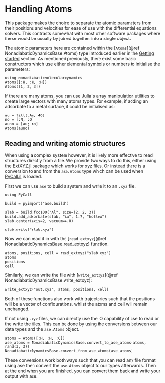 # Handling Atoms

This package makes the choice to separate the atomic parameters from their positions and
velocities for ease of use with the differential equations solvers.
This contrasts somewhat with most other software packages where these would be usually
by joined together into a single object.

The atomic parameters here are contained within the
[`Atoms`](@ref NonadiabaticDynamicsBase.Atoms) type introduced earlier
in the [Getting started](@ref) section.
As mentioned previously, there exist some basic constructors which use either elemental
symbols or numbers to initialise the parameters:
```@repl atoms
using NonadiabaticMolecularDynamics
Atoms([:H, :H, :H])
Atoms([1, 2, 3])
```

If there are many atoms, you can use Julia's array manipulation utilities to create
large vectors with many atoms types.
For example, if adding an adsorbate to a metal surface, it could be initialised as:
```@repl atoms
au = fill(:Au, 40)
no = [:N, :O]
auno = [au; no]
Atoms(auno)
```

## Reading and writing atomic structures

When using a complex system however, it is likely more effective to read structures directly
from a file.
We provide two ways to do this, either using the 
[ExtXYZ.jl](https://github.com/libAtoms/ExtXYZ.jl) package which works for xyz files.
Or instead there is a conversion to and from the `ase.Atoms` type which can be used
when [PyCall.jl](https://github.com/JuliaPy/PyCall.jl) is loaded.

First we can use `ase` to build a system and write it to an `.xyz` file.
```@example atoms
using PyCall

build = pyimport("ase.build")

slab = build.fcc100("Al", size=(2, 2, 3))
build.add_adsorbate(slab, "Au", 1.7, "hollow")
slab.center(axis=2, vacuum=4.0)

slab.write("slab.xyz")
```

Now we can read it in with the [`read_extxyz`](@ref NonadiabaticDynamicsBase.read_extxyz)
function.
```@repl atoms
atoms, positions, cell = read_extxyz("slab.xyz")
atoms
positions
cell
```

Similarly, we can write the file with
[`write_extxyz`](@ref NonadiabaticDynamicsBase.write_extxyz):
```@repl atoms
write_extxyz("out.xyz", atoms, positions, cell)
```
Both of these functions also work with trajectories such that the positions will be a vector
of configurations, whilst the atoms and cell will remain unchanged.

If not using `.xyz` files, we can directly use the IO capability of ase to read or the write
the files.
This can be done by using the conversions between our data types and the `ase.Atoms` object.
```@repl atoms
atoms = Atoms([:H, :H, :C])
ase_atoms = NonadiabaticDynamicsBase.convert_to_ase_atoms(atoms, rand(3, 3))
NonadiabaticDynamicsBase.convert_from_ase_atoms(ase_atoms)
```
These conversions work both ways such that you can read any file format using
ase then convert the `ase.Atoms` object to our types afterwards.
Then at the end when you are finished, you can convert them back and write your output
with ase.
